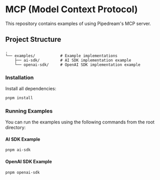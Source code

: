 # MCP (Model Context Protocol)

This repository contains examples of using Pipedream's MCP server.

## Project Structure

```
.
└── examples/           # Example implementations
    ├── ai-sdk/         # AI SDK implementation example
    └── openai-sdk/     # OpenAI SDK implementation example
```

### Installation

Install all dependencies:

```bash
pnpm install
```

### Running Examples

You can run the examples using the following commands from the root directory:

#### AI SDK Example
```bash
pnpm ai-sdk
```

#### OpenAI SDK Example
```bash
pnpm openai-sdk
```
